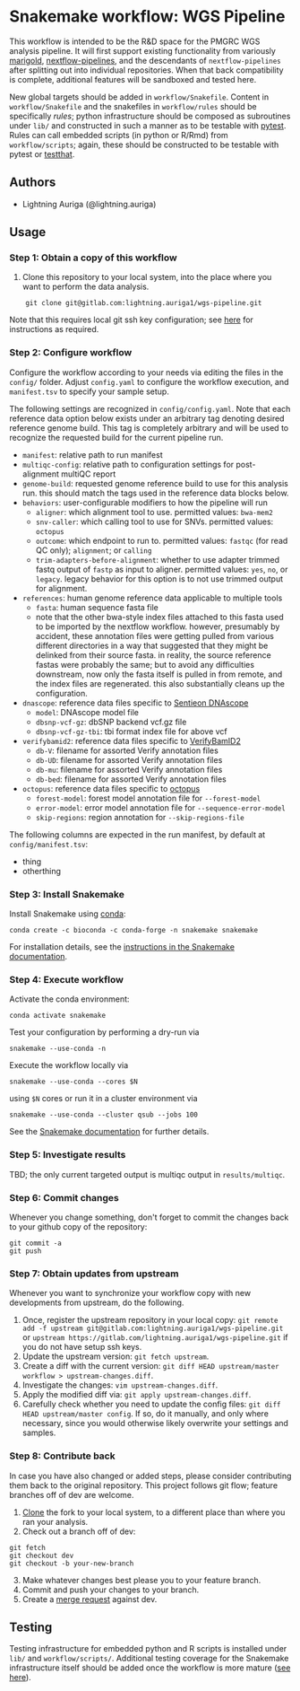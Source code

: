 # Snakemake workflow: WGS Pipeline

This workflow is intended to be the R&D space for the PMGRC WGS analysis pipeline. It will first support existing functionality from variously [marigold](https://github.com/invitae-internal/marigold-pipes), [nextflow-pipelines](https://github.com/invitae-internal/nextflow-pipelines), and the descendants of `nextflow-pipelines` after splitting out into individual repositories. When that back compatibility is complete, additional features will be sandboxed and tested here.

New global targets should be added in `workflow/Snakefile`. Content in `workflow/Snakefile` and the snakefiles in `workflow/rules` should be specifically _rules_; python infrastructure should be composed as subroutines under `lib/` and constructed in such a manner as to be testable with [pytest](https://docs.pytest.org/en/7.2.x/). Rules can call embedded scripts (in python or R/Rmd) from `workflow/scripts`; again, these should be constructed to be testable with pytest or [testthat](https://testthat.r-lib.org/).

## Authors

* Lightning Auriga (@lightning.auriga)

## Usage

### Step 1: Obtain a copy of this workflow

1. Clone this repository to your local system, into the place where you want to perform the data analysis.
```
    git clone git@gitlab.com:lightning.auriga1/wgs-pipeline.git
```

Note that this requires local git ssh key configuration; see [here](https://docs.gitlab.com/ee/user/ssh.html) for instructions as required.

### Step 2: Configure workflow

Configure the workflow according to your needs via editing the files in the `config/` folder. Adjust `config.yaml` to configure the workflow execution, and `manifest.tsv` to specify your sample setup.

The following settings are recognized in `config/config.yaml`. Note that each reference data option below exists under an arbitrary tag denoting desired reference genome build. This tag is completely arbitrary and will be used to recognize the requested build for the current pipeline run.

- `manifest`: relative path to run manifest
- `multiqc-config`: relative path to configuration settings for post-alignment multiQC report
- `genome-build`: requested genome reference build to use for this analysis run. this should match the tags used in the reference data blocks below.
- `behaviors`: user-configurable modifiers to how the pipeline will run
  - `aligner`: which alignment tool to use. permitted values: `bwa-mem2`
  - `snv-caller`: which calling tool to use for SNVs. permitted values: `octopus`
  - `outcome`: which endpoint to run to. permitted values: `fastqc` (for read QC only); `alignment`; or `calling`
  - `trim-adapters-before-alignment`: whether to use adapter trimmed fastq output of `fastp` as input to aligner.
    permitted values: `yes`, `no`, or `legacy`. legacy behavior for this option is to not use trimmed output for alignment.
- `references`: human genome reference data applicable to multiple tools
  - `fasta`: human sequence fasta file
  - note that the other bwa-style index files attached to this fasta used to be imported by the nextflow workflow. however, presumably by accident,
    these annotation files were getting pulled from various different directories in a way that suggested that they might be delinked from their
	source fasta. in reality, the source reference fastas were probably the same; but to avoid any difficulties downstream, now only the fasta
	itself is pulled in from remote, and the index files are regenerated. this also substantially cleans up the configuration.
- `dnascope`: reference data files specific to [Sentieon DNAscope](https://support.sentieon.com/manual/DNAscope_usage/dnascope/)
  - `model`: DNAscope model file
  - `dbsnp-vcf-gz`: dbSNP backend vcf.gz file
  - `dbsnp-vcf-gz-tbi`: tbi format index file for above vcf
- `verifybamid2`: reference data files specific to [VerifyBamID2](https://github.com/Griffan/VerifyBamID)
  - `db-V`: filename for assorted Verify annotation files
  - `db-UD`: filename for assorted Verify annotation files
  - `db-mu`: filename for assorted Verify annotation files
  - `db-bed`: filename for assorted Verify annotation files
- `octopus`: reference data files specific to [octopus](https://github.com/luntergroup/octopus)
  - `forest-model`: forest model annotation file for `--forest-model`
  - `error-model`: error model annotation file for `--sequence-error-model`
  - `skip-regions`: region annotation for `--skip-regions-file`


The following columns are expected in the run manifest, by default at `config/manifest.tsv`:
- thing
- otherthing

### Step 3: Install Snakemake

Install Snakemake using [conda](https://conda.io/projects/conda/en/latest/user-guide/install/index.html):

    conda create -c bioconda -c conda-forge -n snakemake snakemake

For installation details, see the [instructions in the Snakemake documentation](https://snakemake.readthedocs.io/en/stable/getting_started/installation.html).

### Step 4: Execute workflow

Activate the conda environment:

    conda activate snakemake

Test your configuration by performing a dry-run via

    snakemake --use-conda -n

Execute the workflow locally via

    snakemake --use-conda --cores $N

using `$N` cores or run it in a cluster environment via

    snakemake --use-conda --cluster qsub --jobs 100

See the [Snakemake documentation](https://snakemake.readthedocs.io/en/stable/executable.html) for further details.

### Step 5: Investigate results

TBD; the only current targeted output is multiqc output in `results/multiqc`.

### Step 6: Commit changes

Whenever you change something, don't forget to commit the changes back to your github copy of the repository:

    git commit -a
    git push

### Step 7: Obtain updates from upstream

Whenever you want to synchronize your workflow copy with new developments from upstream, do the following.

1. Once, register the upstream repository in your local copy: `git remote add -f upstream git@gitlab.com:lightning.auriga1/wgs-pipeline.git` or `upstream https://gitlab.com/lightning.auriga1/wgs-pipeline.git` if you do not have setup ssh keys.
2. Update the upstream version: `git fetch upstream`.
3. Create a diff with the current version: `git diff HEAD upstream/master workflow > upstream-changes.diff`.
4. Investigate the changes: `vim upstream-changes.diff`.
5. Apply the modified diff via: `git apply upstream-changes.diff`.
6. Carefully check whether you need to update the config files: `git diff HEAD upstream/master config`. If so, do it manually, and only where necessary, since you would otherwise likely overwrite your settings and samples.


### Step 8: Contribute back

In case you have also changed or added steps, please consider contributing them back to the original repository. This project follows git flow; feature branches off of dev are welcome.

1. [Clone](https://docs.gitlab.com/ee/gitlab-basics/start-using-git.html) the fork to your local system, to a different place than where you ran your analysis.
2. Check out a branch off of dev:
```
git fetch
git checkout dev
git checkout -b your-new-branch
```
3. Make whatever changes best please you to your feature branch.
4. Commit and push your changes to your branch.
5. Create a [merge request](https://docs.gitlab.com/ee/user/project/merge_requests/) against dev.

## Testing

Testing infrastructure for embedded python and R scripts is installed under `lib/` and `workflow/scripts/`. Additional testing
coverage for the Snakemake infrastructure itself should be added once the workflow is more mature ([see here](https://github.com/lightning.auriga/snakemake-unit-tests)).

